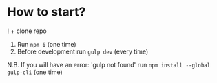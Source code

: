 # How to start?
! + clone repo

1. Run `npm i` (one time)
2. Before development run `gulp dev` (every time)

N.B. If you will have an error: 'gulp not found' run `npm install --global gulp-cli` (one time)

